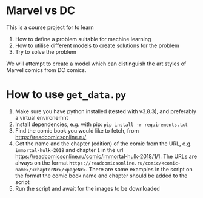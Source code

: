 # Marvel vs DC

This is a course project for to learn

1. How to define a problem suitable for machine learning
2. How to utilise different models to create solutions for the problem
3. Try to solve the problem

We will attempt to create a model which can distinguish the art styles of Marvel comics from DC comics.

# How to use `get_data.py`
1. Make sure you have python installed (tested with v3.8.3), and preferably a virtual environemnt
2. Install dependencies, e.g. with pip: `pip install -r requirements.txt`
3. Find the comic book you would like to fetch, from https://readcomicsonline.ru/
4. Get the name and the chapter (edition) of the comic from the URL, e.g. `immortal-hulk-2018` and chapter `1` in the url
https://readcomicsonline.ru/comic/immortal-hulk-2018/1/1.
The URLs are always on the format `https://readcomicsonline.ru/comic/<comic-name>/<chapterNr>/<pageNr>`.
There are some examples in the script on the format the comic book name and chapter should be added to the script
5. Run the script and await for the images to be downloaded

